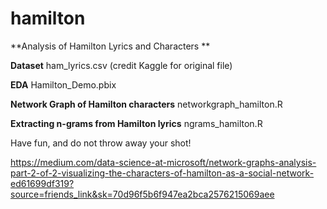 # hamilton
**Analysis of Hamilton Lyrics and Characters
**

**Dataset**
ham_lyrics.csv (credit Kaggle for original file)

**EDA**
Hamilton_Demo.pbix

**Network Graph of Hamilton characters**
networkgraph_hamilton.R

**Extracting n-grams from Hamilton lyrics**
ngrams_hamilton.R

Have fun, and do not throw away your shot! 

https://medium.com/data-science-at-microsoft/network-graphs-analysis-part-2-of-2-visualizing-the-characters-of-hamilton-as-a-social-network-ed61699df319?source=friends_link&sk=70d96f5b6f947ea2bca2576215069aee
